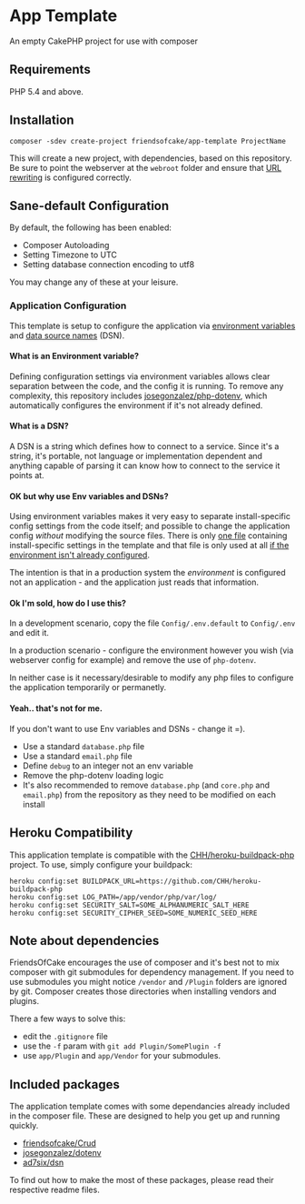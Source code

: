 # App Template

An empty CakePHP project for use with composer

## Requirements

PHP 5.4 and above.

## Installation

	composer -sdev create-project friendsofcake/app-template ProjectName

This will create a new project, with dependencies, based on this repository. Be sure to point
the webserver at the `webroot` folder and ensure that [URL rewriting][1]
is configured correctly.

## Sane-default Configuration

By default, the following has been enabled:

- Composer Autoloading
- Setting Timezone to UTC
- Setting database connection encoding to utf8

You may change any of these at your leisure.

### Application Configuration

This template is setup to configure the application via [environment variables](http://en.wikipedia.org/wiki/Environment_variable) and [data source names](http://en.wikipedia.org/wiki/Data_source_name) (DSN).

#### What is an Environment variable?

Defining configuration settings via environment variables allows clear separation between the code, and the config it is running. To remove any complexity, this repository includes [josegonzalez/php-dotenv](https://github.com/josegonzalez/php-dotenv), which automatically configures the environment if it's not already defined.

#### What is a DSN?

A DSN is a string which defines how to connect to a service. Since it's a string, it's portable, not language or implementation dependent and anything capable of parsing it can know how to connect to the service it points at.

#### OK but why use Env variables and DSNs?

Using environment variables makes it very easy to separate install-specific config settings from the code itself; and possible to change the application config _without_ modifying the source files. 
There is only [one file](https://github.com/FriendsOfCake/app-template/blob/master/app/Config/.env.default) containing install-specific settings in the template and  that file is only used at all [if the environment isn't already configured](https://github.com/FriendsOfCake/app-template/blob/master/app/Config/core.php#L38-L57). 

The intention is that in a production system the _environment_ is configured not an application - and the application just reads that information.

#### Ok I'm sold, how do I use this?

In a development scenario, copy the file `Config/.env.default` to `Config/.env` and edit it.

In a production scenario - configure the environment however you wish (via webserver config for example) and remove the use of `php-dotenv`.

In neither case is it necessary/desirable to modify any php files to configure the application temporarily or permanetly.

#### Yeah.. that's not for me.

If you don't want to use Env variables and DSNs - change it =). 

 * Use a standard `database.php` file 
 * Use a standard `email.php` file 
 * Define `debug` to an integer not an env variable
 * Remove the php-dotenv loading logic
 * It's also recommended to remove `database.php` (and `core.php` and `email.php`) from the repository as they need to be modified on each install

## Heroku Compatibility

This application template is compatible with the [CHH/heroku-buildpack-php](https://github.com/CHH/heroku-buildpack-php) project. To use, simply configure your buildpack:

    heroku config:set BUILDPACK_URL=https://github.com/CHH/heroku-buildpack-php
    heroku config:set LOG_PATH=/app/vendor/php/var/log/
    heroku config:set SECURITY_SALT=SOME_ALPHANUMERIC_SALT_HERE
    heroku config:set SECURITY_CIPHER_SEED=SOME_NUMERIC_SEED_HERE

## Note about dependencies

FriendsOfCake encourages the use of composer and it's best not to mix composer with git submodules for
dependency management. If you need to use submodules you might notice `/vendor` and `/Plugin` folders are
ignored by git. Composer creates those directories when installing vendors and plugins.

There a few ways to solve this:
- edit the `.gitignore` file
- use the `-f` param with `git add Plugin/SomePlugin -f`
- use `app/Plugin` and `app/Vendor` for your submodules.

 [1]: http://book.cakephp.org/2.0/en/installation/url-rewriting.html

## Included packages
The application template comes with some dependancies already included in the composer file. These are designed to help you get up and running quickly.

* [friendsofcake/Crud](https://github.com/friendsofcake/crud)
* [josegonzalez/dotenv](https://github.com/josegonzalez/php-dotenv)
* [ad7six/dsn](https://github.com/AD7six/php-dsn)

To find out how to make the most of these packages, please read their respective readme files.
